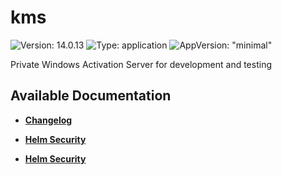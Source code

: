 # kms

![Version: 14.0.13](https://img.shields.io/badge/Version-14.0.13-informational?style=flat-square) ![Type: application](https://img.shields.io/badge/Type-application-informational?style=flat-square) ![AppVersion: "minimal"](https://img.shields.io/badge/AppVersion-"minimal"-informational?style=flat-square)

Private Windows Activation Server for development and testing

## Available Documentation

- [**Changelog**](CHANGELOG)

- [**Helm Security**](container-security)

- [**Helm Security**](helm-security)

